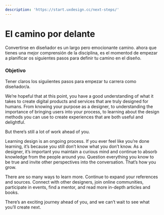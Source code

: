 ```yaml
---
description: 'https://start.uxdesign.cc/next-steps/'
---
```


# El camino por delante

Convertirse en diseñador es un largo pero emocionante camino. ahora que tienes una mejor comprensión de la disciplina, es el momentod de empezar a planificar os siguientes pasos para definir tu camino en el diseño.

### Objetivo

Tener claros los siguiientes pasos para empezar tu carrera como diseñador/a.





We’re hopeful that at this point, you have a good understanding of what it takes to create digital products and services that are truly designed for humans. From knowing your purpose as a designer, to understanding the importance of bringing users into your process, to learning about the design methods you can use to create experiences that are both useful and delightful. 

But there’s still a lot of work ahead of you.

Learning design is an ongoing process. If you ever feel like you’re done learning, it’s because you still don’t know what you don’t know. As a designer, it’s important you maintain a curious mind and continue to absorb knowledge from the people around you. Question everything you know to be true and invite other perspectives into the conversation. That’s how you grow. 

There are so many ways to learn more. Continue to expand your references and sources. Connect with other designers, join online communities, participate in events, find a mentor, and read more in-depth articles and books.  

There’s an exciting journey ahead of you, and we can’t wait to see what you’ll create next.


